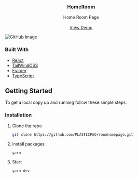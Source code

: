 <p align="center">

  <h3 align="center">HomeRoom</h3>

  <p align="center">
    Home Room Page
    <br />
    <br />
    <a href="https://roompg.netlify.app/">View Demo</a>
  </p>
</p>

![GitHub Image](https://i.imgur.com/SwIqIgQ.png)

### Built With

- [React](https://react.dev/)
- [TailWindCSS](https://tailwindcss.com/)
- [Framer](https://www.framer.com/motion/)
- [TypeScript](https://www.typescriptlang.org/)

## Getting Started

To get a local copy up and running follow these simple steps.

### Installation

1. Clone the repo
   ```sh
   git clone https://github.com/PLASTICPEO/roomhomepage.git
   ```
2. Install packages
   ```sh
   yarn
   ```
3. Start
   ```sh
   yarn dev
   ```
